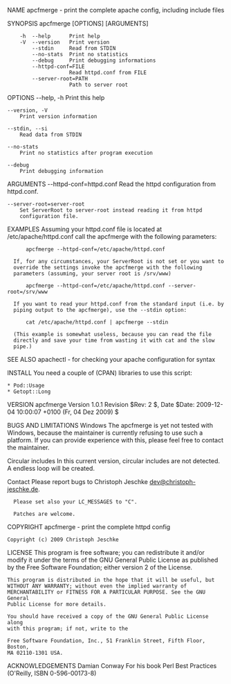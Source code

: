 NAME
    apcfmerge - print the complete apache config, including include files

SYNOPSIS
    apcfmerge [OPTIONS] [ARGUMENTS]

        -h  --help      Print help
        -V  --version   Print version
            --stdin     Read from STDIN
            --no-stats  Print no statistics        
            --debug     Print debugging informations
            --httpd-conf=FILE
                        Read httpd.conf from FILE
            --server-root=PATH
                        Path to server root

OPTIONS
    --help, -h
        Print this help

    --version, -V
        Print version information

    --stdin, --si
        Read data from STDIN

    --no-stats
        Print no statistics after program execution

    --debug
        Print debugging information

ARGUMENTS
    --httpd-conf=httpd.conf
        Read the httpd configuration from httpd.conf.

    --server-root=server-root
        Set ServerRoot to server-root instead reading it from httpd
        configuration file.

EXAMPLES
      Assuming your httpd.conf file is located at /etc/apache/httpd.conf
      call the apcfmerge with the following parameters:

          apcfmerge --httpd-conf=/etc/apache/httpd.conf

      If, for any circumstances, your ServerRoot is not set or you want to
      override the settings invoke the apcfmerge with the following
      parameters (assuming, your server root is /srv/www)

          apcfmerge --httpd-conf=/etc/apache/httpd.conf --server-root=/srv/www

      If you want to read your httpd.conf from the standard input (i.e. by
      piping output to the apcfmerge), use the --stdin option:

          cat /etc/apache/httpd.conf | apcfmerge --stdin

      (This example is somewhat useless, because you can read the file
      directly and save your time from wasting it with cat and the slow
      pipe.)

SEE ALSO
    apachectl - for checking your apache configuration for syntax

INSTALL
    You need a couple of (CPAN) libraries to use this script:

    * Pod::Usage
    * Getopt::Long

VERSION
    apcfmerge
    Version 1.0.1
    Revision $Rev: 2 $,
    Date $Date: 2009-12-04 10:00:07 +0100 (Fr, 04 Dez 2009) $

BUGS AND LIMITATIONS
  Windows
    The apcfmerge is yet not tested with Windows, because the maintainer is
    currently refusing to use such a platform. If you can provide experience
    with this, please feel free to contact the maintainer.

  Circular includes
    In this current version, circular includes are not detected. A endless
    loop will be created.

  Contact
      Please report bugs to Christoph Jeschke <dev@christoph-jeschke.de>.

      Please set also your LC_MESSAGES to "C".

      Patches are welcome.

COPYRIGHT
    apcfmerge - print the complete httpd config

    Copyright (c) 2009 Christoph Jeschke

LICENSE
    This program is free software; you can redistribute it and/or modify it
    under the terms of the GNU General Public License as published by the
    Free Software Foundation; either version 2 of the License.

    This program is distributed in the hope that it will be useful, but
    WITHOUT ANY WARRANTY; without even the implied warranty of
    MERCHANTABILITY or FITNESS FOR A PARTICULAR PURPOSE. See the GNU General
    Public License for more details.

    You should have received a copy of the GNU General Public License along
    with this program; if not, write to the

    Free Software Foundation, Inc., 51 Franklin Street, Fifth Floor, Boston,
    MA 02110-1301 USA.

ACKNOWLEDGEMENTS
    Damian Conway
      For his book Perl Best Practices (O'Reilly, ISBN 0-596-00173-8)

